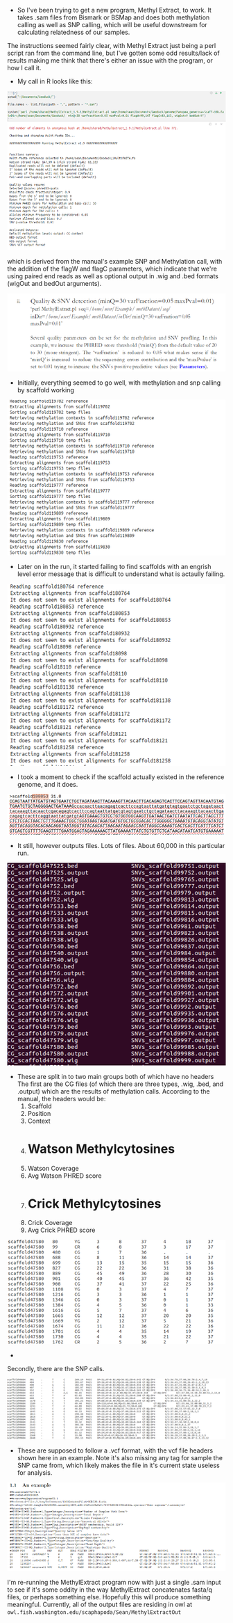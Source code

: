 * So I've been trying to get a new program, Methyl Extract, to work. It takes .sam files from Bismark or BSMap and does both methylation calling as well as SNP calling, which will be useful downstream for calculating relatedness of our samples.

The instructions seemed fairly clear, with Methyl Extract just being a perl script ran from the command line, but I've gotten some odd results/lack of results making me think that there's either an issue with the program, or how I call it.

* My call in R looks like this:

![img1](https://github.com/seanb80/seanb80.github.io/blob/master/images/methylextract/methylextract1.png?raw=true)

which is derived from the manual's example SNP and Methylation call, with the addition of the flagW and flagC parameters, which indicate that we're using paired end reads as well as optional output in .wig and .bed formats (wigOut and bedOut arguments).

![img2](https://github.com/seanb80/seanb80.github.io/blob/master/images/methylextract/methylextract_manual_ex.png?raw=true)

* Initially, everything seemed to go well, with methylation and snp calling by scaffold working

![img3](https://github.com/seanb80/seanb80.github.io/blob/master/images/methylextract/methylextract2.png?raw=true)

* Later on in the run, it started failing to find scaffolds with an engrish level error message that is difficult to understand what is actaully failing.

![img4](https://github.com/seanb80/seanb80.github.io/blob/master/images/methylextract/methylextract3.png?raw=true)

* I took a moment to check if the scaffold actually existed in the reference genome, and it does.

![img4.5](https://github.com/seanb80/seanb80.github.io/blob/master/images/methylextract/scaffEx.png?raw=true)

* It still, however outputs files. Lots of files. About 60,000 in this particular run.

![img5](https://github.com/seanb80/seanb80.github.io/blob/master/images/methylextract/methylextract4.png?raw=true)

* These are split in to two main groups both of which have no headers The first are the CG files (of which there are three types, .wig, .bed, and .output) which are the results of methylation calls. According to the manual, the headers would be:
  1. Scaffold
  2. Position
  3. Context 
  4. # Watson Methylcytosines 
  5. Watson Coverage 
  6. Avg Watson PHRED score 
  7. # Crick Methylcytosines 
  8. Crick Coverage
  9. Avg Crick PHRED score

![img6](https://github.com/seanb80/seanb80.github.io/blob/master/images/methylextract/methylextract_methyl_output.png?raw=true)

* 

Secondly, there are the SNP calls.

![img7](https://github.com/seanb80/seanb80.github.io/blob/master/images/methylextract/methylextract_SNP_output.png?raw=true)

* These are supposed to follow a .vcf format, with the vcf file headers shown here in an example. Note it's also missing any tag for sample the SNP came from, which likely makes the file in it's current state useless for analysis. 

![img8](https://github.com/seanb80/seanb80.github.io/blob/master/images/methylextract/vcfspecs.png?raw=true)

I'm re-running the MethylExtract program now with just a single .sam input to see if it's some oddity in the way MethylExtract concatenates fasta/q files, or perhaps something else. Hopefully this will produce something meaningful. Currently, all of the output files are residing in owl at `owl.fish.washington.edu/scaphapoda/Sean/MethylExtractOut`
